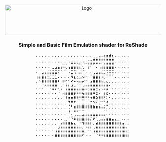 <!-- PROJECT LOGO -->
<p align="center">
  <a href="https://github.com/dddfault/NativeEnhancer-FE-DX10">
    <img src="https://live.staticflickr.com/65535/48841386416_62dc944781_o.png" alt="Logo" width="512" height="97">
  </a>

  <h3 align="center">Simple and Basic Film Emulation shader for ReShade</h3>
</p>

<p align="center">
⠄⠄⠄⠄⠄⠄⠄⠄⠄⠄⠄⠄⠄⠄⠄⠄⠄⠄⢀⣀⣤⣴⣶⣾⣆⠄⠄⠄⠄⠄
⠄⠄⠄⠄⠄⠄⠄⠄⠄⠄⠠⣤⣤⣤⠄⢤⣴⣶⣿⣿⣿⢟⣿⣿⣿⠄⠄⠄⠄⠄
⠄⠄⠄⠄⠄⣀⣠⣤⡾⢏⢠⣶⣶⣾⡑⡀⢸⠋⠁⠄⢠⣾⣿⣿⣿⠄⠄⠄⠄⠄
⠄⢀⣠⣶⣿⣿⣿⠟⠁⠁⠰⣋⢫⢲⡇⠛⠄⠄⢀⣠⣤⣉⠻⠿⠿⠄⠄⠄⠄⠄
⢰⣿⣿⣟⣋⣉⣁⠄⠄⠄⠄⠻⣆⣂⡕⠼⠂⠉⣿⣿⡇⢏⠉⠉⠁⠄⠄⠄⠄⠄
⠄⠙⢿⣿⣿⣿⣿⠃⢸⢋⡁⢊⠒⣲⡶⠊⢁⣴⣿⣿⣿⣦⣦⠄⠄⠄⠄⠄⠄⠄
⠄⠄⠄⠙⠻⣿⡟⠄⡆⢸⣧⣾⣶⣤⣤⣾⡿⣿⣿⠿⡻⣻⣿⠁⠄⠄⠄⠄⠄⠄
⠄⠄⠄⠄⠄⠄⠄⠘⠠⣾⣿⣿⡿⠿⠿⣥⣾⣿⠿⣛⠅⢰⣗⠄⠄⠄⠄⠄⠄⠄
⠄⠄⠄⠄⠄⠄⠄⠄⠄⠸⣶⣶⣿⣟⣛⣛⣛⠲⠿⣵⣿⣟⢅⠂⠄⠄⠄⠄⠄⠄
⠄⠄⠄⠄⠄⠄⠄⠄⠄⠄⢹⡟⠋⣠⣤⣤⣤⣍⡑⠂⠬⢉⣾⠄⠄⠄⠄⠄⠄⠄
⠄⠄⠄⠄⠄⠄⠄⠄⠄⠄⢠⠁⣿⣿⣿⣿⠿⠿⠿⠿⠷⢶⡄⠄⠄⠄⠄⠄⠄⠄
⠄⠄⠄⠄⠄⠄⠄⠄⠄⠄⠘⠄⢉⣁⣀⣤⣤⣤⣤⣤⣤⣤⠄⠄⠄⠄⠄⠄⠄⠄
⠄⠄⠄⠄⠄⠄⠄⠄⠄⣀⠈⠙⠿⣿⣿⣿⣿⡍⠟⢁⣠⣤⣶⣶⣤⣄⡀⠄⠄⠄
⠄⠄⠄⠄⠄⠄⠄⢀⣾⣿⣿⣷⣦⣀⠉⠿⣿⡇⠄⣾⣿⣿⣿⣿⣿⣿⣿⣶⡀⠄
⠄⠄⠄⠄⠄⠄⢠⣾⣿⣿⣿⣿⣿⣿⣷⡄⠹⠇⢰⣿⣿⣿⣿⣿⣿⣿⣿⣿⣿⠄
⠄⠄⠄⠄⠄⠄⣾⣿⣿⣿⣿⣿⣿⣿⡿⠋⠄⠄⠈⠙⠿⢿⣿⣿⣿⣿⣿⣿⣿⡇
</p>